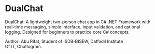# DualChat
DualChat: A lightweight two-person chat app in C# .NET Framework with real-time messaging, simple interface, input validation, and optional logging. Designed for beginners to practice core C# concepts.  

Author: Abu Rifat, Student of ISDB-BISEW, Daffodil Institute Of IT, Chattogram.
